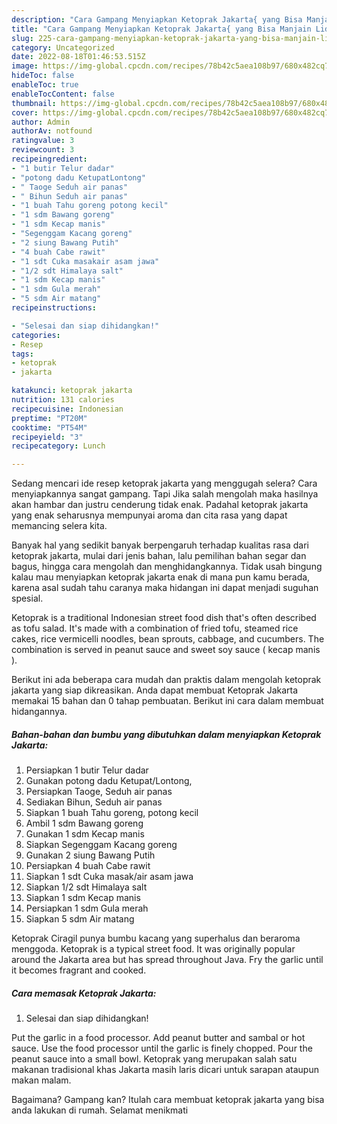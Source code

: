 ```yaml
---
description: "Cara Gampang Menyiapkan Ketoprak Jakarta{ yang Bisa Manjain Lidah,  Menu Buat lebaran"
title: "Cara Gampang Menyiapkan Ketoprak Jakarta{ yang Bisa Manjain Lidah,  Menu Buat lebaran"
slug: 225-cara-gampang-menyiapkan-ketoprak-jakarta-yang-bisa-manjain-lidah-menu-buat-lebaran
category: Uncategorized
date: 2022-08-18T01:46:53.515Z
image: https://img-global.cpcdn.com/recipes/78b42c5aea108b97/680x482cq70/ketoprak-jakarta-foto-resep-utama.jpg
hideToc: false
enableToc: true
enableTocContent: false
thumbnail: https://img-global.cpcdn.com/recipes/78b42c5aea108b97/680x482cq70/ketoprak-jakarta-foto-resep-utama.jpg
cover: https://img-global.cpcdn.com/recipes/78b42c5aea108b97/680x482cq70/ketoprak-jakarta-foto-resep-utama.jpg
author: Admin
authorAv: notfound
ratingvalue: 3
reviewcount: 3
recipeingredient:
- "1 butir Telur dadar"
- "potong dadu KetupatLontong"
- " Taoge Seduh air panas"
- " Bihun Seduh air panas"
- "1 buah Tahu goreng potong kecil"
- "1 sdm Bawang goreng"
- "1 sdm Kecap manis"
- "Segenggam Kacang goreng"
- "2 siung Bawang Putih"
- "4 buah Cabe rawit"
- "1 sdt Cuka masakair asam jawa"
- "1/2 sdt Himalaya salt"
- "1 sdm Kecap manis"
- "1 sdm Gula merah"
- "5 sdm Air matang"
recipeinstructions:

- "Selesai dan siap dihidangkan!"
categories:
- Resep
tags:
- ketoprak
- jakarta

katakunci: ketoprak jakarta 
nutrition: 131 calories
recipecuisine: Indonesian
preptime: "PT20M"
cooktime: "PT54M"
recipeyield: "3"
recipecategory: Lunch

---
```



Sedang mencari ide resep ketoprak jakarta yang menggugah selera? Cara menyiapkannya sangat gampang. Tapi Jika salah mengolah maka hasilnya akan hambar dan justru cenderung tidak enak. Padahal ketoprak jakarta yang enak seharusnya mempunyai aroma dan cita rasa yang dapat memancing selera kita.


Banyak hal yang sedikit banyak berpengaruh terhadap kualitas rasa dari ketoprak jakarta, mulai dari jenis bahan, lalu pemilihan bahan segar dan bagus, hingga cara mengolah dan menghidangkannya. Tidak usah bingung kalau mau menyiapkan ketoprak jakarta enak di mana pun kamu berada, karena asal sudah tahu caranya maka hidangan ini dapat menjadi suguhan spesial.

Ketoprak is a traditional Indonesian street food dish that&#39;s often described as tofu salad. It&#39;s made with a combination of fried tofu, steamed rice cakes, rice vermicelli noodles, bean sprouts, cabbage, and cucumbers. The combination is served in peanut sauce and sweet soy sauce ( kecap manis ).


Berikut ini ada beberapa cara mudah dan praktis dalam mengolah ketoprak jakarta yang siap dikreasikan. Anda dapat membuat Ketoprak Jakarta memakai 15 bahan dan 0 tahap pembuatan. Berikut ini cara dalam membuat hidangannya.

<!--inarticleads1-->

##### Bahan-bahan dan bumbu yang dibutuhkan dalam menyiapkan Ketoprak Jakarta:

1. Persiapkan 1 butir Telur dadar
1. Gunakan potong dadu Ketupat/Lontong,
1. Persiapkan  Taoge, Seduh air panas
1. Sediakan  Bihun, Seduh air panas
1. Siapkan 1 buah Tahu goreng, potong kecil
1. Ambil 1 sdm Bawang goreng
1. Gunakan 1 sdm Kecap manis
1. Siapkan Segenggam Kacang goreng
1. Gunakan 2 siung Bawang Putih
1. Persiapkan 4 buah Cabe rawit
1. Siapkan 1 sdt Cuka masak/air asam jawa
1. Siapkan 1/2 sdt Himalaya salt
1. Siapkan 1 sdm Kecap manis
1. Persiapkan 1 sdm Gula merah
1. Siapkan 5 sdm Air matang


Ketoprak Ciragil punya bumbu kacang yang superhalus dan beraroma menggoda. Ketoprak is a typical street food. It was originally popular around the Jakarta area but has spread throughout Java. Fry the garlic until it becomes fragrant and cooked. 

<!--inarticleads2-->

##### Cara memasak Ketoprak Jakarta:


1. Selesai dan siap dihidangkan!

Put the garlic in a food processor. Add peanut butter and sambal or hot sauce. Use the food processor until the garlic is finely chopped. Pour the peanut sauce into a small bowl. Ketoprak yang merupakan salah satu makanan tradisional khas Jakarta masih laris dicari untuk sarapan ataupun makan malam. 

Bagaimana? Gampang kan? Itulah cara membuat ketoprak jakarta yang bisa anda lakukan di rumah. Selamat menikmati
